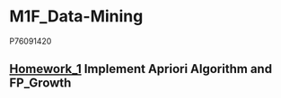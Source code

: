 # M1F_Data-Mining
P76091420  
## [**Homework_1**](https://github.com/leeyu0911/M1F_Data-Mining/tree/main/Homework_1) Implement Apriori Algorithm and FP_Growth